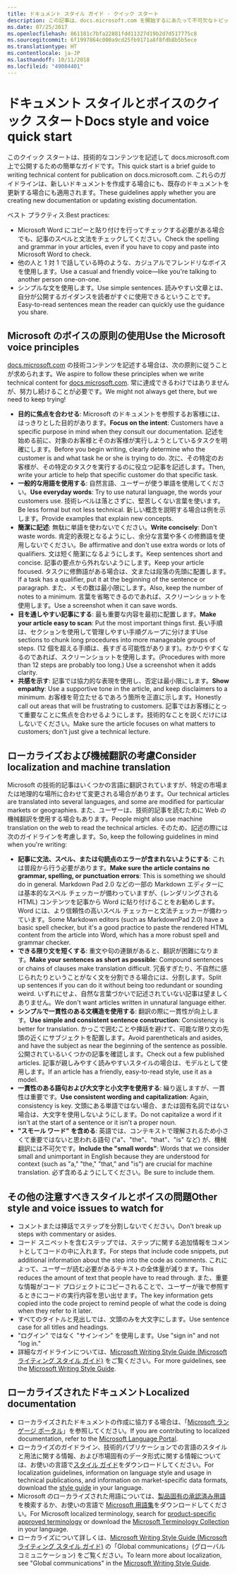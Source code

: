 ```yaml
---
title: ドキュメント スタイル ガイド - クイック スタート
description: この記事は、docs.microsoft.com を開始するにあたって不可欠なトピックを含む、スタイルで考慮すべき事項についての簡潔なガイドです。
ms.date: 07/25/2017
ms.openlocfilehash: 861181c7bfa22881fdd11327d19b2d7d517775c8
ms.sourcegitcommit: 6f1997864c000a9cd25fb9171a8f8fdb8b5b5ece
ms.translationtype: HT
ms.contentlocale: ja-JP
ms.lasthandoff: 10/11/2018
ms.locfileid: "49084401"
---
```

# <a name="docs-style-and-voice-quick-start"></a><span data-ttu-id="37a28-103">ドキュメント スタイルとボイスのクイック スタート</span><span class="sxs-lookup"><span data-stu-id="37a28-103">Docs style and voice quick start</span></span>

<span data-ttu-id="37a28-104">このクイック スタートは、技術的なコンテンツを記述して docs.microsoft.com 上で公開するための簡単なガイドです。</span><span class="sxs-lookup"><span data-stu-id="37a28-104">This quick start is a brief guide to writing technical content for publication on docs.microsoft.com.</span></span> <span data-ttu-id="37a28-105">これらのガイドラインは、新しいドキュメントを作成する場合にも、既存のドキュメントを更新する場合にも適用されます。</span><span class="sxs-lookup"><span data-stu-id="37a28-105">These guidelines apply whether you are creating new documentation or updating existing documentation.</span></span>

<span data-ttu-id="37a28-106">ベスト プラクティス:</span><span class="sxs-lookup"><span data-stu-id="37a28-106">Best practices:</span></span>

- <span data-ttu-id="37a28-107">Microsoft Word にコピーと貼り付けを行ってチェックする必要がある場合でも、記事のスペルと文法をチェックしてください。</span><span class="sxs-lookup"><span data-stu-id="37a28-107">Check the spelling and grammar in your articles, even if you have to copy and paste into Microsoft Word to check.</span></span>
- <span data-ttu-id="37a28-108">他の人と 1 対 1 で話している時のような、カジュアルでフレンドリなボイスを使用します。</span><span class="sxs-lookup"><span data-stu-id="37a28-108">Use a casual and friendly voice—like you're talking to another person one-on-one.</span></span>
- <span data-ttu-id="37a28-109">シンプルな文を使用します。</span><span class="sxs-lookup"><span data-stu-id="37a28-109">Use simple sentences.</span></span> <span data-ttu-id="37a28-110">読みやすい文章とは、自分が公開するガイダンスを読者がすぐに使用できるということです。</span><span class="sxs-lookup"><span data-stu-id="37a28-110">Easy-to-read sentences mean the reader can quickly use the guidance you share.</span></span>

## <a name="use-the-microsoft-voice-principles"></a><span data-ttu-id="37a28-111">Microsoft のボイスの原則の使用</span><span class="sxs-lookup"><span data-stu-id="37a28-111">Use the Microsoft voice principles</span></span>

<span data-ttu-id="37a28-112">[docs.microsoft.com](https://docs.microsoft.com) の技術コンテンツを記述する場合は、次の原則に従うことが求められます。</span><span class="sxs-lookup"><span data-stu-id="37a28-112">We aspire to follow these principles when we write technical content for [docs.microsoft.com](https://docs.microsoft.com).</span></span> <span data-ttu-id="37a28-113">常に達成できるわけではありませんが、努力し続けることが必要です。</span><span class="sxs-lookup"><span data-stu-id="37a28-113">We might not always get there, but we need to keep trying!</span></span>

- <span data-ttu-id="37a28-114">**目的に焦点を合わせる**: Microsoft のドキュメントを参照するお客様には、はっきりとした目的があります。</span><span class="sxs-lookup"><span data-stu-id="37a28-114">**Focus on the intent**: Customers have a specific purpose in mind when they consult our documentation.</span></span> <span data-ttu-id="37a28-115">記述を始める前に、対象のお客様とそのお客様が実行しようとしているタスクを明確にします。</span><span class="sxs-lookup"><span data-stu-id="37a28-115">Before you begin writing, clearly determine who the customer is and what task he or she is trying to do.</span></span> <span data-ttu-id="37a28-116">次に、その特定のお客様が、その特定のタスクを実行するのに役立つ記事を記述します。</span><span class="sxs-lookup"><span data-stu-id="37a28-116">Then, write your article to help that specific customer do that specific task.</span></span>
- <span data-ttu-id="37a28-117">**一般的な用語を使用する**: 自然言語、ユーザーが使う単語を使用してください。</span><span class="sxs-lookup"><span data-stu-id="37a28-117">**Use everyday words**: Try to use natural language, the words your customers use.</span></span> <span data-ttu-id="37a28-118">技術レベルは落とさずに、堅苦しくない言葉を使います。</span><span class="sxs-lookup"><span data-stu-id="37a28-118">Be less formal but not less technical.</span></span> <span data-ttu-id="37a28-119">新しい概念を説明する場合は例を示します。</span><span class="sxs-lookup"><span data-stu-id="37a28-119">Provide examples that explain new concepts.</span></span>
- <span data-ttu-id="37a28-120">**簡潔に記述**: 無駄に単語を使わないでください。</span><span class="sxs-lookup"><span data-stu-id="37a28-120">**Write concisely**: Don't waste words.</span></span> <span data-ttu-id="37a28-121">肯定的表現となるようにし、余分な言葉や多くの修飾語を使用しないでください。</span><span class="sxs-lookup"><span data-stu-id="37a28-121">Be affirmative and don't use extra words or lots of qualifiers.</span></span> <span data-ttu-id="37a28-122">文は短く簡潔になるようにします。</span><span class="sxs-lookup"><span data-stu-id="37a28-122">Keep sentences short and concise.</span></span> <span data-ttu-id="37a28-123">記事の要点から外れないようにします。</span><span class="sxs-lookup"><span data-stu-id="37a28-123">Keep your article focused.</span></span> <span data-ttu-id="37a28-124">タスクに修飾語がある場合は、文または段落の先頭に配置します。</span><span class="sxs-lookup"><span data-stu-id="37a28-124">If a task has a qualifier, put it at the beginning of the sentence or paragraph.</span></span> <span data-ttu-id="37a28-125">また、メモの数は最小限にします。</span><span class="sxs-lookup"><span data-stu-id="37a28-125">Also, keep the number of notes to a minimum.</span></span> <span data-ttu-id="37a28-126">言葉を省略できるのであれば、スクリーンショットを使用します。</span><span class="sxs-lookup"><span data-stu-id="37a28-126">Use a screenshot when it can save words.</span></span>
- <span data-ttu-id="37a28-127">**目を通しやすい記事にする**: 最も重要な内容を最初に配置します。</span><span class="sxs-lookup"><span data-stu-id="37a28-127">**Make your article easy to scan**: Put the most important things first.</span></span> <span data-ttu-id="37a28-128">長い手順は、セクションを使用して管理しやすい手順グループに分けます</span><span class="sxs-lookup"><span data-stu-id="37a28-128">Use sections to chunk long procedures into more manageable groups of steps.</span></span> <span data-ttu-id="37a28-129">(12 個を超える手順は、長すぎる可能性があります)。わかりやすくなるのであれば、スクリーンショットを使用します。</span><span class="sxs-lookup"><span data-stu-id="37a28-129">(Procedures with more than 12 steps are probably too long.) Use a screenshot when it adds clarity.</span></span>
- <span data-ttu-id="37a28-130">**共感を示す**: 記事では協力的な表現を使用し、否定は最小限にします。</span><span class="sxs-lookup"><span data-stu-id="37a28-130">**Show empathy**: Use a supportive tone in the article, and keep disclaimers to a minimum.</span></span> <span data-ttu-id="37a28-131">お客様を苛立たせるであろう箇所を正直に示します。</span><span class="sxs-lookup"><span data-stu-id="37a28-131">Honestly call out areas that will be frustrating to customers.</span></span> <span data-ttu-id="37a28-132">記事ではお客様にとって重要なことに焦点を合わせるようにします。技術的なことを説くだけにはしないでください。</span><span class="sxs-lookup"><span data-stu-id="37a28-132">Make sure the article focuses on what matters to customers; don't just give a technical lecture.</span></span>

## <a name="consider-localization-and-machine-translation"></a><span data-ttu-id="37a28-133">ローカライズおよび機械翻訳の考慮</span><span class="sxs-lookup"><span data-stu-id="37a28-133">Consider localization and machine translation</span></span>

<span data-ttu-id="37a28-134">Microsoft の技術的記事はいくつかの言語に翻訳されていますが、特定の市場または地理的な場所に合わせて変更される場合があります。</span><span class="sxs-lookup"><span data-stu-id="37a28-134">Our technical articles are translated into several languages, and some are modified for particular markets or geographies.</span></span> <span data-ttu-id="37a28-135">また、ユーザーは、技術的記事を読むために Web の機械翻訳を使用する場合もあります。</span><span class="sxs-lookup"><span data-stu-id="37a28-135">People might also use machine translation on the web to read the technical articles.</span></span> <span data-ttu-id="37a28-136">そのため、記述の際には次のガイドラインを考慮します。</span><span class="sxs-lookup"><span data-stu-id="37a28-136">So, keep the following guidelines in mind when you're writing:</span></span>

- <span data-ttu-id="37a28-137">**記事に文法、スペル、または句読点のエラーが含まれないようにする**: これは普段から行う必要があります。</span><span class="sxs-lookup"><span data-stu-id="37a28-137">**Make sure the article contains no grammar, spelling, or punctuation errors**: This is something we should do in general.</span></span> <span data-ttu-id="37a28-138">Markdown Pad 2.0 などの一部の Markdown エディターには基本的なスペル チェッカーが備わっていますが、(レンダリングされる HTML) コンテンツを記事から Word に貼り付けることをお勧めします。Word には、より信頼性の高いスペル チェッカーと文法チェッカーが備わっています。</span><span class="sxs-lookup"><span data-stu-id="37a28-138">Some Markdown editors (such as MarkdownPad 2.0) have a basic spell checker, but it's a good practice to paste the rendered HTML content from the article into Word, which has a more robust spell and grammar checker.</span></span>
- <span data-ttu-id="37a28-139">**できる限り文を短くする**: 重文や句の連鎖があると、翻訳が困難になります。</span><span class="sxs-lookup"><span data-stu-id="37a28-139">**Make your sentences as short as possible**: Compound sentences or chains of clauses make translation difficult.</span></span> <span data-ttu-id="37a28-140">冗長すぎたり、不自然に感じられたりということがなく文を分割できる場合には、分割します。</span><span class="sxs-lookup"><span data-stu-id="37a28-140">Split up sentences if you can do it without being too redundant or sounding weird.</span></span> <span data-ttu-id="37a28-141">いずれにせよ、自然な言葉づかいで記述されていない記事は望ましくありません。</span><span class="sxs-lookup"><span data-stu-id="37a28-141">We don't want articles written in unnatural language either.</span></span>
- <span data-ttu-id="37a28-142">**シンプルで一貫性のある文構造を使用する**: 翻訳の際に一貫性が向上します。</span><span class="sxs-lookup"><span data-stu-id="37a28-142">**Use simple and consistent sentence construction**: Consistency is better for translation.</span></span> <span data-ttu-id="37a28-143">かっこで囲むことや挿話を避けて、可能な限り文の先頭の近くにサブジェクトを配置します。</span><span class="sxs-lookup"><span data-stu-id="37a28-143">Avoid parentheticals and asides, and have the subject as near the beginning of the sentence as possible.</span></span> <span data-ttu-id="37a28-144">公開されているいくつかの記事を確認します。</span><span class="sxs-lookup"><span data-stu-id="37a28-144">Check out a few published articles.</span></span> <span data-ttu-id="37a28-145">記事が親しみやすく読みやすいスタイルの場合は、モデルとして使用します。</span><span class="sxs-lookup"><span data-stu-id="37a28-145">If an article has a friendly, easy-to-read style, use it as a model.</span></span>
- <span data-ttu-id="37a28-146">**一貫性のある語句および大文字と小文字を使用する**: 繰り返しますが、一貫性は重要です。</span><span class="sxs-lookup"><span data-stu-id="37a28-146">**Use consistent wording and capitalization**: Again, consistency is key.</span></span> <span data-ttu-id="37a28-147">文頭にある単語ではない場合、または固有名詞ではない場合は、大文字を使用しないようにします。</span><span class="sxs-lookup"><span data-stu-id="37a28-147">Do not capitalize a word if it isn't at the start of a sentence or it isn't a proper noun.</span></span>
- <span data-ttu-id="37a28-148">**"スモール ワード" を含める**: 英語では、コンテキストで理解されるため小さくて重要ではないと思われる語句 ("a"、"the"、"that"、"is" など) が、機械翻訳には不可欠です。</span><span class="sxs-lookup"><span data-stu-id="37a28-148">**Include the "small words"**: Words that we consider small and unimportant in English because they are understood for context (such as "a," "the," "that," and "is") are crucial for machine translation.</span></span> <span data-ttu-id="37a28-149">必ず含めるようにしてください。</span><span class="sxs-lookup"><span data-stu-id="37a28-149">Be sure to include them.</span></span>

## <a name="other-style-and-voice-issues-to-watch-for"></a><span data-ttu-id="37a28-150">その他の注意すべきスタイルとボイスの問題</span><span class="sxs-lookup"><span data-stu-id="37a28-150">Other style and voice issues to watch for</span></span>

- <span data-ttu-id="37a28-151">コメントまたは挿話でステップを分割しないでください。</span><span class="sxs-lookup"><span data-stu-id="37a28-151">Don't break up steps with commentary or asides.</span></span>
- <span data-ttu-id="37a28-152">コード スニペットを含むステップでは、ステップに関する追加情報をコメントとしてコードの中に入れます。</span><span class="sxs-lookup"><span data-stu-id="37a28-152">For steps that include code snippets, put additional information about the step into the code as comments.</span></span> <span data-ttu-id="37a28-153">これによって、ユーザーが読む必要があるテキストの全体量が減ります。</span><span class="sxs-lookup"><span data-stu-id="37a28-153">This reduces the amount of text that people have to read through.</span></span> <span data-ttu-id="37a28-154">また、重要な情報がコード プロジェクトにコピーされることで、ユーザーが後で参照するときにコードの実行内容を思い出せます。</span><span class="sxs-lookup"><span data-stu-id="37a28-154">The key information gets copied into the code project to remind people of what the code is doing when they refer to it later.</span></span>
- <span data-ttu-id="37a28-155">すべてのタイトルと見出しでは、文頭のみを大文字にします。</span><span class="sxs-lookup"><span data-stu-id="37a28-155">Use sentence case for all titles and headings.</span></span>
- <span data-ttu-id="37a28-156">"ログイン" ではなく "サインイン" を使用します。</span><span class="sxs-lookup"><span data-stu-id="37a28-156">Use "sign in" and not "log in."</span></span>
- <span data-ttu-id="37a28-157">詳細なガイドラインについては、[Microsoft Writing Style Guide (Microsoft ライティング スタイル ガイド)](https://docs.microsoft.com/style-guide/welcome) をご覧ください。</span><span class="sxs-lookup"><span data-stu-id="37a28-157">For more guidelines, see the [Microsoft Writing Style Guide](https://docs.microsoft.com/style-guide/welcome).</span></span>

## <a name="localized-documentation"></a><span data-ttu-id="37a28-158">ローカライズされたドキュメント</span><span class="sxs-lookup"><span data-stu-id="37a28-158">Localized documentation</span></span>

- <span data-ttu-id="37a28-159">ローカライズされたドキュメントの作成に協力する場合は、「[Microsoft ランゲージ ポータル](https://www.microsoft.com/Language/Default.aspx)」を参照してください。</span><span class="sxs-lookup"><span data-stu-id="37a28-159">If you are contributing to localized documentation, refer to the [Microsoft Language Portal](https://www.microsoft.com/Language/Default.aspx).</span></span>
- <span data-ttu-id="37a28-160">ローカライズのガイドライン、技術的パブリケーションでの言語のスタイルと用法に関する情報、および市場固有のデータ形式に関する情報については、お使いの言語で[スタイル ガイド](https://www.microsoft.com/Language/StyleGuides)をダウンロードしてください。</span><span class="sxs-lookup"><span data-stu-id="37a28-160">For localization guidelines, information on language style and usage in technical publications, and information on market-specific data formats, download the [style guide](https://www.microsoft.com/Language/StyleGuides) in your language.</span></span>
- <span data-ttu-id="37a28-161">Microsoft のローカライズされた用語については、[製品固有の承認済み用語](https://www.microsoft.com/Language/Default.aspx)を検索するか、お使いの言語で [Microsoft 用語集](https://www.microsoft.com/Language/Terminology.aspx)をダウンロードしてください。</span><span class="sxs-lookup"><span data-stu-id="37a28-161">For Microsoft localized terminology, search for [product-specific approved terminology](https://www.microsoft.com/Language/Default.aspx) or download the [Microsoft Terminology Collection](https://www.microsoft.com/Language/Terminology.aspx) in your language.</span></span>
- <span data-ttu-id="37a28-162">ローカライズについて詳しくは、[Microsoft Writing Style Guide (Microsoft ライティング スタイル ガイド)](https://docs.microsoft.com/style-guide/global-communications) の「Global communications」(グローバル コミュニケーション) をご覧ください。</span><span class="sxs-lookup"><span data-stu-id="37a28-162">To learn more about localization, see "Global communications" in the [Microsoft Writing Style Guide](https://docs.microsoft.com/style-guide/global-communications).</span></span>
